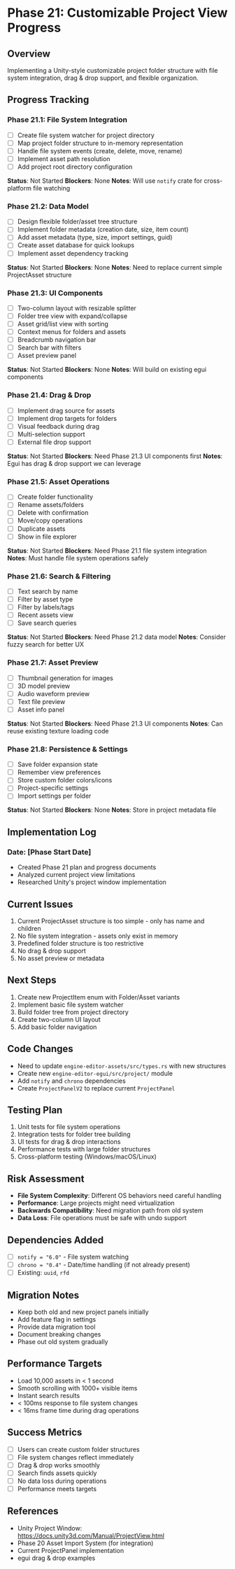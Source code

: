 # Phase 21: Customizable Project View Progress

## Overview
Implementing a Unity-style customizable project folder structure with file system integration, drag & drop support, and flexible organization.

## Progress Tracking

### Phase 21.1: File System Integration
- [ ] Create file system watcher for project directory
- [ ] Map project folder structure to in-memory representation
- [ ] Handle file system events (create, delete, move, rename)
- [ ] Implement asset path resolution
- [ ] Add project root directory configuration

**Status**: Not Started
**Blockers**: None
**Notes**: Will use `notify` crate for cross-platform file watching

### Phase 21.2: Data Model
- [ ] Design flexible folder/asset tree structure
- [ ] Implement folder metadata (creation date, size, item count)
- [ ] Add asset metadata (type, size, import settings, guid)
- [ ] Create asset database for quick lookups
- [ ] Implement asset dependency tracking

**Status**: Not Started
**Blockers**: None
**Notes**: Need to replace current simple ProjectAsset structure

### Phase 21.3: UI Components
- [ ] Two-column layout with resizable splitter
- [ ] Folder tree view with expand/collapse
- [ ] Asset grid/list view with sorting
- [ ] Context menus for folders and assets
- [ ] Breadcrumb navigation bar
- [ ] Search bar with filters
- [ ] Asset preview panel

**Status**: Not Started
**Blockers**: None
**Notes**: Will build on existing egui components

### Phase 21.4: Drag & Drop
- [ ] Implement drag source for assets
- [ ] Implement drop targets for folders
- [ ] Visual feedback during drag
- [ ] Multi-selection support
- [ ] External file drop support

**Status**: Not Started
**Blockers**: Need Phase 21.3 UI components first
**Notes**: Egui has drag & drop support we can leverage

### Phase 21.5: Asset Operations
- [ ] Create folder functionality
- [ ] Rename assets/folders
- [ ] Delete with confirmation
- [ ] Move/copy operations
- [ ] Duplicate assets
- [ ] Show in file explorer

**Status**: Not Started
**Blockers**: Need Phase 21.1 file system integration
**Notes**: Must handle file system operations safely

### Phase 21.6: Search & Filtering
- [ ] Text search by name
- [ ] Filter by asset type
- [ ] Filter by labels/tags
- [ ] Recent assets view
- [ ] Save search queries

**Status**: Not Started
**Blockers**: Need Phase 21.2 data model
**Notes**: Consider fuzzy search for better UX

### Phase 21.7: Asset Preview
- [ ] Thumbnail generation for images
- [ ] 3D model preview
- [ ] Audio waveform preview
- [ ] Text file preview
- [ ] Asset info panel

**Status**: Not Started
**Blockers**: Need Phase 21.3 UI components
**Notes**: Can reuse existing texture loading code

### Phase 21.8: Persistence & Settings
- [ ] Save folder expansion state
- [ ] Remember view preferences
- [ ] Store custom folder colors/icons
- [ ] Project-specific settings
- [ ] Import settings per folder

**Status**: Not Started
**Blockers**: None
**Notes**: Store in project metadata file

## Implementation Log

### Date: [Phase Start Date]
- Created Phase 21 plan and progress documents
- Analyzed current project view limitations
- Researched Unity's project window implementation

## Current Issues
1. Current ProjectAsset structure is too simple - only has name and children
2. No file system integration - assets only exist in memory
3. Predefined folder structure is too restrictive
4. No drag & drop support
5. No asset preview or metadata

## Next Steps
1. Create new ProjectItem enum with Folder/Asset variants
2. Implement basic file system watcher
3. Build folder tree from project directory
4. Create two-column UI layout
5. Add basic folder navigation

## Code Changes
- Need to update `engine-editor-assets/src/types.rs` with new structures
- Create new `engine-editor-egui/src/project/` module
- Add `notify` and `chrono` dependencies
- Create `ProjectPanelV2` to replace current `ProjectPanel`

## Testing Plan
1. Unit tests for file system operations
2. Integration tests for folder tree building
3. UI tests for drag & drop interactions
4. Performance tests with large folder structures
5. Cross-platform testing (Windows/macOS/Linux)

## Risk Assessment
- **File System Complexity**: Different OS behaviors need careful handling
- **Performance**: Large projects might need virtualization
- **Backwards Compatibility**: Need migration path from old system
- **Data Loss**: File operations must be safe with undo support

## Dependencies Added
- [ ] `notify = "6.0"` - File system watching
- [ ] `chrono = "0.4"` - Date/time handling (if not already present)
- [ ] Existing: `uuid`, `rfd`

## Migration Notes
- Keep both old and new project panels initially
- Add feature flag in settings
- Provide data migration tool
- Document breaking changes
- Phase out old system gradually

## Performance Targets
- Load 10,000 assets in < 1 second
- Smooth scrolling with 1000+ visible items  
- Instant search results
- < 100ms response to file system changes
- < 16ms frame time during drag operations

## Success Metrics
- [ ] Users can create custom folder structures
- [ ] File system changes reflect immediately
- [ ] Drag & drop works smoothly
- [ ] Search finds assets quickly
- [ ] No data loss during operations
- [ ] Performance meets targets

## References
- Unity Project Window: https://docs.unity3d.com/Manual/ProjectView.html
- Phase 20 Asset Import System (for integration)
- Current ProjectPanel implementation
- egui drag & drop examples